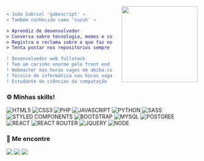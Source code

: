 <img align="right" height="200" style="margin-left: 25px" src="https://i.pinimg.com/originals/c0/12/dd/c012dd6e30c2d6a9925a69af3891960d.gif"/>

```diff
< João Gabriel 'gabescript' ⭐
< Também conhecido como 'suzuh' ⭐

> Aprendiz de desenvolvedor
> Conversa sobre tecnologia, memes e coisas aleatórias
> Registra e reclama sobre o que faz no Twitter/X '@gabescript'
> Tenta postar nos repositórios sempre que poder

! Desenvolvedor web fullstack
! Tem um carinho enorme pelo front end
! Webmaster nas horas vagas em akiba.com.br
! Técnico de informática nas horas vagas em algum lugar
! Estudante de ciências da computação

```
### ⚙️ Minhas skills!

![HTML5](https://img.shields.io/badge/html5-%23E34F26.svg?style=for-the-badge&logo=html5&logoColor=white)
![CSS3](https://img.shields.io/badge/CSS3-1572B6?style=for-the-badge&logo=css3&logoColor=white)
![PHP](https://img.shields.io/badge/PHP-777BB4?style=for-the-badge&logo=php&logoColor=white)
![JAVASCRIPT](https://img.shields.io/badge/JavaScript-323330?style=for-the-badge&logo=javascript&logoColor=F7DF1E)
![PYTHON](https://img.shields.io/badge/Python-14354C?style=for-the-badge&logo=python&logoColor=white)
![SASS](https://img.shields.io/badge/Sass-CC6699?style=for-the-badge&logo=sass&logoColor=white)
![STYLED COMPONENTS](https://img.shields.io/badge/styled--components-DB7093?style=for-the-badge&logo=styled-components&logoColor=white)
![BOOTSTRAP](https://img.shields.io/badge/Bootstrap-563D7C?style=for-the-badge&logo=bootstrap&logoColor=white)
![MYSQL](https://img.shields.io/badge/MySQL-00000F?style=for-the-badge&logo=mysql&logoColor=white)
![POSTGREE](https://img.shields.io/badge/PostgreSQL-316192?style=for-the-badge&logo=postgresql&logoColor=white)
![REACT](https://img.shields.io/badge/React-20232A?style=for-the-badge&logo=react&logoColor=61DAFB)
![REACT ROUTER](https://img.shields.io/badge/React_Router-CA4245?style=for-the-badge&logo=react-router&logoColor=white)
![JQUERY](https://img.shields.io/badge/jQuery-0769AD?style=for-the-badge&logo=jquery&logoColor=white)
![NODE](https://img.shields.io/badge/Node.js-43853D?style=for-the-badge&logo=node.js&logoColor=white)

### 🔗 Me encontre
<a href="https://twitter.com/gabescript"><img src="https://img.shields.io/badge/Twitter-1DA1F2?style=for-the-badge&logo=twitter&logoColor=white"></img></a>
<a href="https://www.instagram.com/_gabescript/"><img src="https://img.shields.io/badge/Instagram-E4405F?style=for-the-badge&logo=instagram&logoColor=white"></img></a>
<a href="https://www.linkedin.com/in/joaogabrielleal/"><img src="https://img.shields.io/badge/LinkedIn-0077B5?style=for-the-badge&logo=linkedin&logoColor=white"></img></a>



